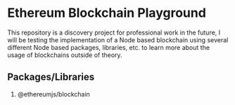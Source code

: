 # Ethereum Blockchain Playground

This repository is a discovery project for professional work in the future, I will be testing the implementation of a Node based blockchain using several different Node based packages, libraries, etc. to learn more about the usage of blockchains outside of theory.

## Packages/Libraries

1. @ethereumjs/blockchain
